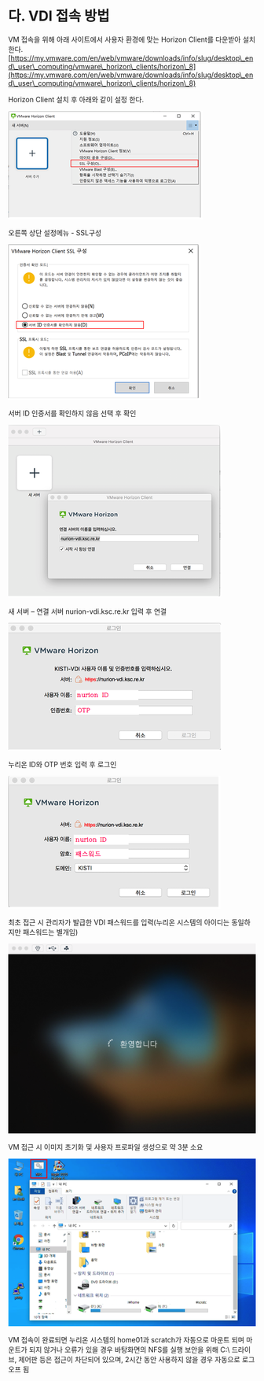 # 다. VDI 접속 방법

VM 접속을 위해 아래 사이트에서 사용자 환경에 맞는 Horizon Client를 다운받아 설치한다.\
[https://my.vmware.com/en/web/vmware/downloads/info/slug/desktop\_end\_user\_computing/vmware\_horizon\_clients/horizon\_8](https://my.vmware.com/en/web/vmware/downloads/info/slug/desktop\_end\_user\_computing/vmware\_horizon\_clients/horizon\_8)

Horizon Client 설치 후 아래와 같이 설정 한다.

![](<../../../../.gitbook/assets/VDI 접속 방법.png>)

오른쪽 상단 설정메뉴 - SSL구성

![](<../../../../.gitbook/assets/VDI 접속 방법(1).png>)

서버 ID 인증서를 확인하지 않음 선택 후 확인

![](<../../../../.gitbook/assets/VDI 접속 방법(2).png>)

새 서버 – 연결 서버 nurion-vdi.ksc.re.kr 입력 후 연결

![](<../../../../.gitbook/assets/VDI 접속 방법(3).png>)

누리온 ID와 OTP 번호 입력 후 로그인

![](<../../../../.gitbook/assets/VDI 접속 방법(4).png>)

최초 접근 시 관리자가 발급한 VDI 패스워드를 입력(누리온 시스템의 아이디는 동일하지만 패스워드는 별개임)

![](<../../../../.gitbook/assets/VDI 접속 방법(5).png>)

VM 접근 시 이미지 초기화 및 사용자 프로파일 생성으로 약 3분 소요

![](<../../../../.gitbook/assets/VDI 접속 방법(6).png>)

VM 접속이 완료되면 누리온 시스템의 home01과 scratch가 자동으로 마운트 되며 마운트가 되지 않거나 오류가 있을 경우 바탕화면의 NFS를 실행 보안을 위해 C:\ 드라이브, 제어판 등은 접근이 차단되어 있으며, 2시간 동안 사용하지 않을 경우 자동으로 로그오프 됨
